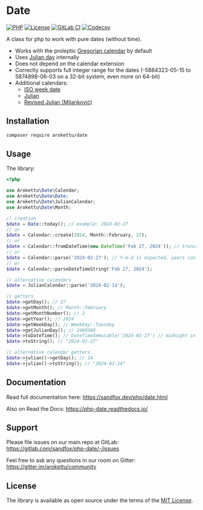 # Date

[![PHP]][Packagist Link]
[![License]][License Link]
[![GitLab CI]][GitLab CI Link]
[![Codecov]][Codecov Link]

[PHP]: https://img.shields.io/packagist/php-v/arokettu/date.svg?style=flat-square
[License]: https://img.shields.io/packagist/l/arokettu/date.svg?style=flat-square
[GitLab CI]: https://img.shields.io/gitlab/pipeline/sandfox/php-date/master.svg?style=flat-square
[Codecov]: https://img.shields.io/codecov/c/gl/sandfox/php-date?style=flat-square

[Packagist Link]: https://packagist.org/packages/arokettu/date
[GitLab CI Link]: https://gitlab.com/sandfox/php-date/-/pipelines
[Codecov Link]: https://codecov.io/gl/sandfox/php-date/
[License Link]: LICENSE.md

A class for php to work with pure dates (without time).

* Works with the proleptic [Gregorian calendar](https://en.wikipedia.org/wiki/Gregorian_calendar) by default
* Uses [Julian day](https://en.wikipedia.org/wiki/Julian_day) internally
* Does not depend on the calendar extension
* Correctly supports full integer range for the dates
  (-5884323-05-15 to 5874898-06-03 on a 32-bit system, even more on 64-bit)
* Additional calendars:
  * [ISO week date](https://en.wikipedia.org/wiki/ISO_week_date)
  * [Julian](https://en.wikipedia.org/wiki/Julian_calendar)
  * [Revised Julian (Milanković)](https://en.wikipedia.org/wiki/Revised_Julian_calendar)

## Installation

```bash
composer require arokettu/date
```

## Usage

The library:

```php
<?php

use Arokettu\Date\Calendar;
use Arokettu\Date\Date;
use Arokettu\Date\JulianCalendar;
use Arokettu\Date\Month;

// creation
$date = Date::today(); // example: 2024-02-27
// or
$date = Calendar::create(2024, Month::February, 27);
// or
$date = Calendar::fromDateTime(new DateTime('Feb 27, 2024')); // truncates time
// or
$date = Calendar::parse('2024-02-27'); // Y-m-d is expected, years can be negative
// or
$date = Calendar::parseDateTimeString('Feb 27, 2024');

// alternative calendars
$date = JulianCalendar::parse('2024-02-14');

// getters
$date->getDay(); // 27
$date->getMonth(); // Month::February
$date->getMonthNumber(); // 2
$date->getYear(); // 2024
$date->getWeekDay(); // WeekDay::Tuesday
$date->getJulianDay(); // 2460368
$date->toDateTime(); // DateTimeImmutable('2024-02-27') // midnight in a default timezone
$date->toString(); // "2024-02-27"

// alternative calendar getters
$date->julian()->getDay(); // 14
$date->julian()->toString(); // "2024-02-14"
```

## Documentation

Read full documentation here: <https://sandfox.dev/php/date.html>

Also on Read the Docs: <https://php-date.readthedocs.io/>

## Support

Please file issues on our main repo at GitLab: <https://gitlab.com/sandfox/php-date/-/issues>

Feel free to ask any questions in our room on Gitter: <https://gitter.im/arokettu/community>

## License

The library is available as open source under the terms of the [MIT License][License Link].
